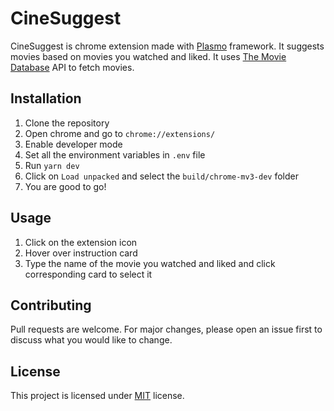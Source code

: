 # CineSuggest

CineSuggest is chrome extension made with [Plasmo](https://www.plasmo.com/) framework. It suggests movies based on movies you watched and liked. It uses [The Movie Database](https://www.themoviedb.org/) API to fetch movies.

## Installation

1. Clone the repository
2. Open chrome and go to `chrome://extensions/`
3. Enable developer mode
4. Set all the environment variables in `.env` file
5. Run `yarn dev`
6. Click on `Load unpacked` and select the `build/chrome-mv3-dev` folder
7. You are good to go!

## Usage

1. Click on the extension icon
2. Hover over instruction card
3. Type the name of the movie you watched and liked and click corresponding card to select it

## Contributing

Pull requests are welcome. For major changes, please open an issue first to discuss what you would like to change.

## License

This project is licensed under [MIT](https://choosealicense.com/licenses/mit/) license.